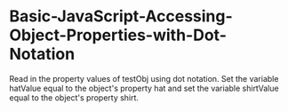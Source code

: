 # Basic-JavaScript-Accessing-Object-Properties-with-Dot-Notation
Read in the property values of testObj using dot notation. Set the variable hatValue equal to the object's property hat and set the variable shirtValue equal to the object's property shirt.
